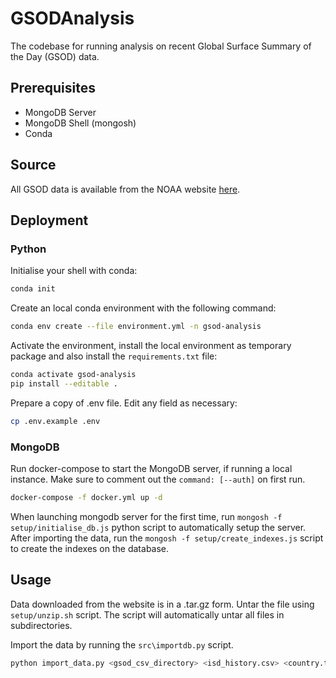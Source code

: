 # GSODAnalysis

The codebase for running analysis on recent Global Surface Summary of the Day (GSOD) data.

## Prerequisites

- MongoDB Server
- MongoDB Shell (mongosh)
- Conda

## Source

All GSOD data is available from the NOAA website [here](https://www.ncei.noaa.gov/metadata/geoportal/rest/metadata/item/gov.noaa.ncdc:C00516/html).

## Deployment

### Python

Initialise your shell with conda:

```bash
conda init
```

Create an local conda environment with the following command:

```bash
conda env create --file environment.yml -n gsod-analysis
```

Activate the environment, install the local environment as temporary package and also install the `requirements.txt` file:

```bash
conda activate gsod-analysis
pip install --editable .
```

Prepare a copy of .env file. Edit any field as necessary:

```bash
cp .env.example .env
```

### MongoDB

Run docker-compose to start the MongoDB server, if running a local instance. Make sure to comment out the `command: [--auth]` on first run.

```bash
docker-compose -f docker.yml up -d
```

When launching mongodb server for the first time, run `mongosh -f setup/initialise_db.js` python script to automatically setup the server. After importing the data, run the `mongosh -f setup/create_indexes.js` script to create the indexes on the database.

## Usage

Data downloaded from the website is in a .tar.gz form. Untar the file using `setup/unzip.sh` script. The script will automatically untar all files in subdirectories.

Import the data by running the `src\importdb.py` script.

```bash
python import_data.py <gsod_csv_directory> <isd_history.csv> <country.txt>
```
